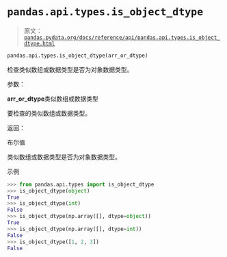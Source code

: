 # `pandas.api.types.is_object_dtype`

> 原文：[`pandas.pydata.org/docs/reference/api/pandas.api.types.is_object_dtype.html`](https://pandas.pydata.org/docs/reference/api/pandas.api.types.is_object_dtype.html)

```py
pandas.api.types.is_object_dtype(arr_or_dtype)
```

检查类似数组或数据类型是否为对象数据类型。

参数：

**arr_or_dtype**类似数组或数据类型

要检查的类似数组或数据类型。

返回：

布尔值

类似数组或数据类型是否为对象数据类型。

示例

```py
>>> from pandas.api.types import is_object_dtype
>>> is_object_dtype(object)
True
>>> is_object_dtype(int)
False
>>> is_object_dtype(np.array([], dtype=object))
True
>>> is_object_dtype(np.array([], dtype=int))
False
>>> is_object_dtype([1, 2, 3])
False 
```
